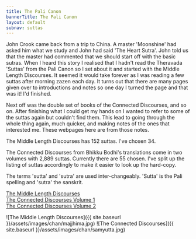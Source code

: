 ```yaml
---
title: The Pali Canon 
bannerTitle: The Pali Canon 
layout: default 
subnav: suttas
---
```


John Crook came back from a trip to China. A master 'Moonshine' had asked him what we study and John had said 'The Heart Sutra'. John told us that the master had commented that we should start off with the basic sutras. When I heard this story I realised that I hadn't read the Theravada 'Suttas' from the Pali Canon so I set about it and started with the Middle Length Discourses. It seemed it would take forever as I was reading a few suttas after morning zazen each day. It turns out that there are many pages given over to introductions and notes so one day I turned the page and that was it! I'd finished.  


Next off was the double set of books of the Connected Discourses, and so on. After finishing what I could get my hands on I wanted to refer to some of the suttas again but couldn't find them. This lead to going through the whole thing again, much quicker, and making notes of the ones that interested me. These webpages here are from those notes.

The Middle Length Discourses has 152 suttas. I've chosen 34.  

The Connected Discourses from Bhikku Bodhi's translations come in two volumes with 2,889 suttas. Currently there are 55 chosen. I've split up the listing of suttas accordingly to make it easier to look up the hard-copy.

The terms 'sutta' and 'sutra' are used inter-changeably. 'Sutta' is the Pali spelling and 'sutra' the sanskrit.

[The Middle Length Discourses](/pages/suttas/mn/index.html)  
[The Connected Discourses Volume 1](/pages/suttas/sn1/index.html)  
[The Connected Discourses Volume 2](/pages/suttas/sn2/index.html)  

![The Middle Length Discourses]({{ site.baseurl }}/assets/images/chan/majjhima.jpg)
![The Connected Discourses]({{ site.baseurl }}/assets/images/chan/samyutta.jpg)

